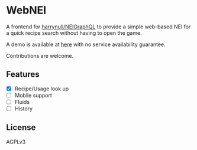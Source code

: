 # WebNEI

A frontend for [harrynull/NEIGraphQL](https://github.com/harrynull/NEIGraphQL)
to provide a simple web-based NEI for a quick recipe search
without having to open the game.

A demo is available at [here](https://webnei.harrynull.tech/) with no
service availability guarantee.

Contributions are welcome.

## Features
- [x] Recipe/Usage look up
- [ ] Mobile support
- [ ] Fluids
- [ ] History

## License
AGPLv3
